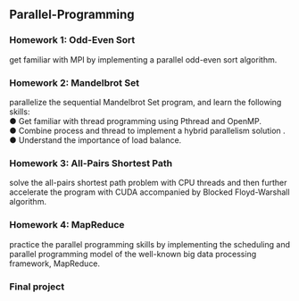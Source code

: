 ﻿## Parallel-Programming

###  Homework 1: Odd-Even Sort
get familiar with MPI by implementing a parallel odd-even sort algorithm. 
###  Homework 2: Mandelbrot Set
parallelize the sequential Mandelbrot Set
program, and learn the following skills:  
● Get familiar with thread programming using Pthread and OpenMP.  
● Combine process and thread to implement a hybrid parallelism solution .  
● Understand the importance of load balance.
###  Homework 3: All-Pairs Shortest Path
solve the all-pairs shortest path problem with CPU
threads and then further accelerate the program with CUDA accompanied by Blocked
Floyd-Warshall algorithm.
###  Homework 4: MapReduce
practice the parallel programming
skills by implementing the scheduling and parallel programming model of the well-known
big data processing framework, MapReduce.
### Final project

